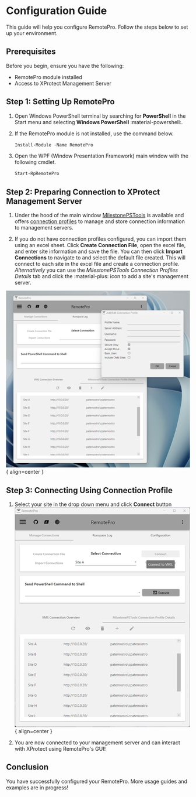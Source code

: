 # Configuration Guide

This guide will help you configure RemotePro. Follow the steps below to set up your environment.

## Prerequisites

Before you begin, ensure you have the following:

- RemotePro module installed
- Access to XProtect Management Server

## Step 1: Setting Up RemotePro

1. Open Windows PowerShell terminal by searching for **PowerShell** in the Start menu and selecting **Windows PowerShell** :material-powershell:.
2. If the RemotePro module is not installed, use the command below.

    ``` powershell
    Install-Module -Name RemotePro
    ```

3. Open the WPF (Window Presentation Framework) main window with the following cmdlet.

    ``` powershell
    Start-RpRemotePro
    ```

## Step 2: Preparing Connection to XProtect Management Server

1. Under the hood of the main window [MilestonePSTools](https://www.milestonepstools.com/) is available and offers [connection profiles](https://www.milestonepstools.com/blog/2023/09/29/introducing-connection-profiles-and-custom-attributes/#what-is-a-connection-profile) to manage and store connection information to management servers.

2. If you do not have connection profiles configured, you can import them using an excel sheet. Click **Create Connection File**, open the excel file, and enter site information and save the file. You can then click **Import Connections** to navigate to and select the default file created. This will connect to each site in the excel file and create a connection profile. *Alternatively* you can use the *MilestonePSTools Connection Profiles Details* tab and click the :material-plus: icon to add a site's management server.

![Picture-AddConnectionProfile](../assets/AddConnectionProfile.png){ align=center }

## Step 3: Connecting Using Connection Profile

1. Select your site in the drop down menu and click **Connect** button
![Picture-ConnectClick](../assets/ConnectClick.png){ align=center }

2. You are now connected to your management server and can interact with XProtect using RemotePro's GUI!

## Conclusion

You have successfully configured your RemotePro. More usage guides and examples are in progress!
